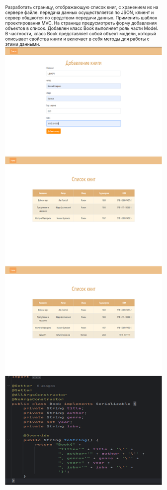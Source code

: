 Разработать страницу, отображающую список книг, с хранением их на сервере файле. передача данных осуществляется
по JSON, клиент и сервер общаются по средством передачи данных. Применить шаблон проектирования MVC. На странице 
предусмотреть форму добавления объектов в список.
Добавлен класс Book выполняет роль части Model. В частности, класс Book представляет собой объект модели, 
который описывает свойства книги и включает в себя методы для работы с этими данными.
<img src="Добавление.png" width="650" height="350">
<img src="Список1.png" width="650" height="350">
<img src="Список2.png" width="650" height="350">
<img src="Book.png" width="650" height="350">
